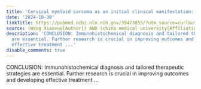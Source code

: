 ```yaml
---
title: 'Cervical myeloid sarcoma as an initial clinical manifestation: Four case reports'
date: '2024-10-30'
linkTitle: https://pubmed.ncbi.nlm.nih.gov/39473855/?utm_source=curl&utm_medium=rss&utm_campaign=pubmed-2&utm_content=1T_hRitDi640TP2h3NSbMGoRgaQy0YbKptUmBh6PxMMLuIN9H_&fc=20220919194940&ff=20241030203000&v=2.18.0.post9+e462414
source: (Wang Xiaoxue[Author]) AND (china medical university[Affiliation])
description: 'CONCLUSION: Immunohistochemical diagnosis and tailored therapeutic strategies
  are essential. Further research is crucial in improving outcomes and developing
  effective treatment ...'
disable_comments: true
---
```

CONCLUSION: Immunohistochemical diagnosis and tailored therapeutic strategies are essential. Further research is crucial in improving outcomes and developing effective treatment ...